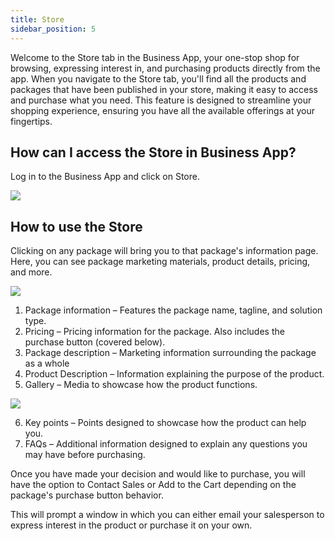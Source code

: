 ```yaml
---
title: Store
sidebar_position: 5
---
```

Welcome to the Store tab in the Business App, your one-stop shop for browsing, expressing interest in, and purchasing products directly from the app. When you navigate to the Store tab, you'll find all the products and packages that have been published in your store, making it easy to access and purchase what you need. This feature is designed to streamline your shopping experience, ensuring you have all the available offerings at your fingertips.

## How can I access the Store in Business App?

Log in to the Business App and click on Store.

![](/img/store/store.png)

## How to use the Store

Clicking on any package will bring you to that package's information page. Here, you can see package marketing materials, product details, pricing, and more.

![](/img/store/package.png)

1. Package information – Features the package name, tagline, and solution type.
2. Pricing – Pricing information for the package. Also includes the purchase button (covered below).
3. Package description – Marketing information surrounding the package as a whole
4. Product Description – Information explaining the purpose of the product.
5. Gallery – Media to showcase how the product functions.

![](/img/store/key_points.png)

6. Key points – Points designed to showcase how the product can help you.
7. FAQs – Additional information designed to explain any questions you may have before purchasing. 

Once you have made your decision and would like to purchase, you will have the option to Contact Sales or Add to the Cart depending on the package's purchase button behavior.

This will prompt a window in which you can either email your salesperson to express interest in the product or purchase it on your own. 

